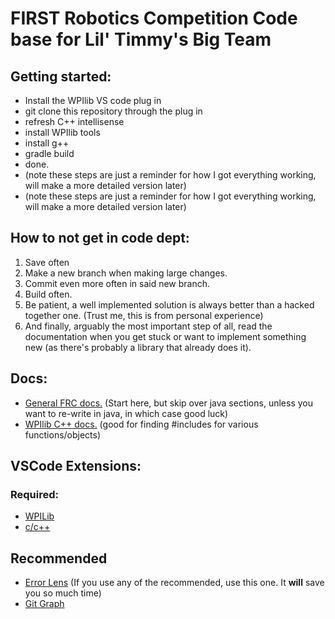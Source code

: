 # FIRST Robotics Competition Code base for Lil' Timmy's Big Team

## Getting started:
- Install the WPIlib VS code plug in
- git clone this repository through the plug in
- refresh C++ intellisense
- install WPIlib tools
- install g++
- gradle build
- done.
- (note these steps are just a reminder for how I got everything working, will make a more detailed version later)
- (note these steps are just a reminder for how I got everything working, will make a more detailed version later)

## How to not get in code dept:
1. Save often
2. Make a new branch when making large changes.
3. Commit even more often in said new branch.
4. Build often.
5. Be patient, a well implemented solution is always better than a hacked together one. (Trust me, this is from personal experience)
6. And finally, arguably the most important step of all, read the documentation when you get stuck or want to implement something new (as there's probably a library that already does it).

## Docs:
- [General FRC docs.](https://docs.wpilib.org/en/stable/index.html) (Start here, but skip over java sections, unless you want to re-write in java, in which case good luck)
- [WPIlib C++ docs.](https://github.wpilib.org/allwpilib/docs/release/cpp/index.html) (good for finding #includes for various functions/objects)

## VSCode Extensions:
### Required:
- [WPILib](https://marketplace.visualstudio.com/items?itemName=wpilibsuite.vscode-wpilib)
- [c/c++](https://marketplace.visualstudio.com/items?itemName=ms-vscode.cpptools)
## Recommended 
- [Error Lens](https://marketplace.visualstudio.com/items?itemName=usernamehw.errorlens) (If you use any of the recommended, use this one. It **will** save you so much time)
- [Git Graph](https://marketplace.visualstudio.com/items?itemName=mhutchie.git-graph)
